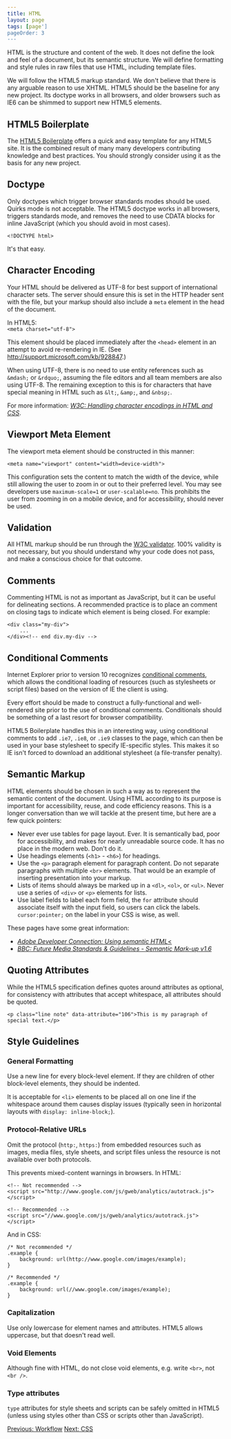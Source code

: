 ```yaml
---
title: HTML
layout: page
tags: [page']
pageOrder: 3
---
```


HTML is the structure and content of the web. It does not define the look and feel of a document, but its semantic structure. We will define formatting and style rules in raw files that use HTML, including template files.

We will follow the HTML5 markup standard. We don't believe that there is any arguable reason to use XHTML. HTML5 should be the baseline for any new project. Its doctype works in all browsers, and older browsers such as IE6 can be shimmed to support new HTML5 elements.

## HTML5 Boilerplate ##

The [HTML5 Boilerplate](http://html5boilerplate.com/) offers a quick and easy template for any HTML5 site. It is the combined result of many many developers contributing knowledge and best practices. You should strongly consider using it as the basis for any new project.

## Doctype ##

Only doctypes which trigger browser standards modes should be used. Quirks mode is not acceptable. The HTML5 doctype works in all browsers, triggers standards mode, and removes the need to use CDATA blocks for inline JavaScript (which you should avoid in most cases).

`<!DOCTYPE html>`

It's that easy.

## Character Encoding ##

Your HTML should be delivered as UTF-8 for best support of international character sets. The server should ensure this is set in the HTTP header sent with the file, but your markup should also include a `meta` element in the head of the document.

In HTML5:<br>
  `<meta charset="utf-8">`

This element should be placed immediately after the `<head>` element in an attempt to avoid re-rendering in IE. (See <http://support.microsoft.com/kb/928847>.)

When using UTF-8, there is no need to use entity references such as `&mdash;` or `&rdquo;`, assuming the file editors and all team members are also using UTF-8. The remaining exception to this is for characters that have special meaning in HTML such as `&lt;`, `&amp;`, and `&nbsp;`.

For more information: [<cite>W3C: Handling character encodings in HTML and CSS</cite>](http://www.w3.org/International/tutorials/tutorial-char-enc/).

## Viewport Meta Element ##

The viewport meta element should be constructed in this manner:

`<meta name="viewport" content="width=device-width">`

This configuration sets the content to match the width of the device, while still allowing the user to zoom in or out to their preferred level. You may see developers use `maximum-scale=1` or `user-scalable=no`. This prohibits the user from zooming in on a mobile device, and for accessibility, should never be used.

## Validation ##

All HTML markup should be run through the [W3C validator](http://validator.w3.org/). 100% validity is not necessary, but you should understand why your code does not pass, and make a conscious choice for that outcome.

## Comments ##

Commenting HTML is not as important as JavaScript, but it can be useful for delineating sections. A recommended practice is to place an comment on closing tags to indicate which element is being closed. For example:

    <div class="my-div">
        ...
    </div><!-- end div.my-div -->

## Conditional Comments ##

Internet Explorer prior to version 10 recognizes [conditional comments](http://msdn.microsoft.com/en-us/library/ms537512%28v=vs.85%29.aspx), which allows the conditional loading of resources (such as stylesheets or script files) based on the version of IE the client is using.

Every effort should be made to construct a fully-functional and well-rendered site prior to the use of conditional comments. Conditionals should be something of a last resort for browser compatibility.

HTML5 Boilerplate handles this in an interesting way, using conditional comments to add `.ie7`, `.ie8`, or `.ie9` classes to the page, which can then be used in your base stylesheet to specify IE-specific styles. This makes it so IE isn't forced to download an additional stylesheet (a file-transfer penalty).

## Semantic Markup ##

HTML elements should be chosen in such a way as to represent the semantic content of the document. Using HTML according to its purpose is important for accessibility, reuse, and code efficiency reasons. This is a longer conversation than we will tackle at the present time, but here are a few quick pointers:

* Never ever use tables for page layout. Ever. It is semantically bad, poor for accessibility, and makes for nearly unreadable source code. It has no place in the modern web. Don't do it.
* Use headings elements (`<h1>` - `<h6>`) for headings.
* Use the `<p>` paragraph element for paragraph content. Do not separate paragraphs with multiple `<br>` elements. That would be an example of inserting presentation into your markup.
* Lists of items should always be marked up in a `<dl>`, `<ol>`, or `<ul>`. Never use a series of `<div>` or `<p>` elements for lists.
* Use label fields to label each form field, the `for` attribute should associate itself with the input field, so users can click the labels. `cursor:pointer;` on the label in your CSS is wise, as well.

These pages have some great information:

* [<cite>Adobe Developer Connection: Using semantic HTML</cite><](http://www.adobe.com/devnet/html5/articles/semantic-markup.html)
* [<cite>BBC: Future Media Standards & Guidelines - Semantic Mark-up v1.6</cite>](http://www.bbc.co.uk/guidelines/futuremedia/technical/semantic_markup.shtml)

## Quoting Attributes ##

While the HTML5 specification defines quotes around attributes as optional, for consistency with attributes that accept whitespace, all attributes should be quoted.

    <p class="line note" data-attribute="106">This is my paragraph of special text.</p>

## Style Guidelines ##

### General Formatting ###

Use a new line for every block-level element. If they are children of other block-level elements, they should be indented.

It is acceptable for `<li>` elements to be placed all on one line if the whitespace around them causes display issues (typically seen in horizontal layouts with `display: inline-block;`).

### Protocol-Relative URLs ###

Omit the protocol (`http:`, `https:`) from embedded resources such as images, media files, style sheets, and script files unless the resource is not available over both protocols.

This prevents mixed-content warnings in browsers. In HTML:

    <!-- Not recommended -->
    <script src="http://www.google.com/js/gweb/analytics/autotrack.js"></script>

    <!-- Recommended -->
    <script src="//www.google.com/js/gweb/analytics/autotrack.js"></script>

And in CSS:

    /* Not recommended */
    .example {
        background: url(http://www.google.com/images/example);
    }

    /* Recommended */
    .example {
        background: url(//www.google.com/images/example);
    }

### Capitalization ###

Use only lowercase for element names and attributes. HTML5 allows uppercase, but that doesn't read well.

### Void Elements ###

Although fine with HTML, do not close void elements, e.g. write `<br>`, not `<br />`.

### Type attributes ###

`type` attributes for style sheets and scripts can be safely omitted in HTML5 (unless using styles other than CSS or scripts other than JavaScript).

<a class="btn" href="workflow.html">Previous: Workflow</a>
<a class="btn" href="css.html">Next: CSS</a>
